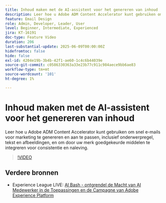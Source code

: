 ```yaml
---
title: Inhoud maken met de AI-assistent voor het genereren van inhoud
description: Leer hoe u Adobe ADM Content Accelerator kunt gebruiken om snel e-mails voor marketing te genereren en aan te passen, inclusief onderwerpregel, tekst en afbeeldingen, en om door uw merk goedgekeurde middelen te integreren voor consistentie en naleving.
feature: Email Design
role: Admin, Developer, Leader, User
level: Beginner, Intermediate, Experienced
jira: KT-16191
doc-type: Feature Video
duration: 206
last-substantial-update: 2025-06-09T00:00:00Z
hidefromtoc: false
hide: false
exl-id: 4204e19b-3b4b-42f1-ae60-1c4c6b44039e
source-git-commit: c0586330363a33e23b77c911c984aece9bb6ae83
workflow-type: tm+mt
source-wordcount: '101'
ht-degree: 1%

---
```


# Inhoud maken met de AI-assistent voor het genereren van inhoud

Leer hoe u Adobe ADM Content Accelerator kunt gebruiken om snel e-mails voor marketing te genereren en aan te passen, inclusief onderwerpregel, tekst en afbeeldingen, en om door uw merk goedgekeurde middelen te integreren voor consistentie en naleving.

>[!VIDEO](https://video.tv.adobe.com/v/3463762/?learn=on&enablevpops)

## Verdere bronnen

* Experience League LIVE: [ AI Bash - ontgrendel de Macht van AI Medewerker in de Toepassingen en de Campagne van Adobe Experience Platform ](https://experienceleague.adobe.com/en/docs/events/experience-league-live-recordings/episodes/exl-live-episode-09-26-24)
